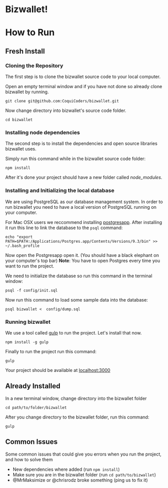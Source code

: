 # Bizwallet!

# How to Run

## Fresh Install

### Cloning the Repository

The first step is to clone the bizwallet source code to your local computer.

Open an empty terminal window and if you have not done so already clone bizwallet by running.

```
git clone git@github.com:CoquiCoders/bizwallet.git
```

Now change directory into bizwallet's source code folder.

```
cd bizwallet
```

### Installing node dependencies

The second step is to install the dependencies and open source libraries bizwallet uses.

Simply run this command while in the bizwallet source code folder:

```
npm install
```

After it's done your project should have a new folder called *node_modules*.

### Installing and Initializing the local database

We are using PostgreSQL as our database management system. In order to run bizwallet you need to have a local version of PostgreSQL running on your computer.

For Mac OSX users we reccommend installing [postgresapp](http://postgresapp.com). After installing it run this line to link the database to the `psql` command:

```
echo "export PATH=$PATH:/Applications/Postgres.app/Contents/Versions/9.3/bin" >> ~/.bash_profile
```

Now open the Postgresapp open it. (You should have a black elephant on your computer's top bar)
**Note**: You have to open Postgres every time you want to run the project.

We need to initialize the database so run this command in the terminal window:

```
psql -f config/init.sql
```

Now run this command to load some sample data into the database:

```
psql bizwallet <  config/dump.sql
```


### Running bizwallet

We use a tool called [gulp](http://gulpjs.com/) to run the project. Let's install that now.

```
npm install -g gulp
```

Finally to run the project run this command:

```
gulp
```

Your project should be available at [localhost:3000](http://localhost:3000)

## Already Installed

In a new terminal window, change directory into the bizwallet folder

```
cd path/to/folder/bizwallet
```

After you change directory to the bizwallet folder, run this command:

```
gulp
```

## Common Issues

Some common issues that could give you errors when you run the project, and how to solve them

* New dependencies where added (run `npm install`)
* Make sure you are in the bizwallet folder (run `cd path/to/bizwallet`)
* @MrMaksimize or @chrisrodz broke something (ping us to fix it)
